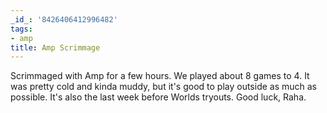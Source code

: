 ```yaml
---
_id_: '8426406412996482'
tags:
- amp
title: Amp Scrimmage
---
```


Scrimmaged with Amp for a few hours. We played about 8 games to 4. It was pretty cold and kinda muddy, but it's good to play outside as much as possible. It's also the last week before Worlds tryouts. Good luck, Raha.
